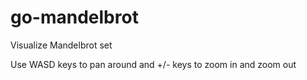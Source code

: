 # go-mandelbrot

Visualize Mandelbrot set

Use WASD keys to pan around and +/- keys to zoom in and zoom out
